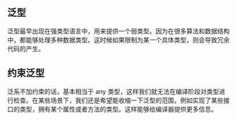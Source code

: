 ## 泛型

泛型最早出现在强类型语言中，用来提供一个弱类型。因为在很多算法和数据结构中，都能够处理多种数据类型。这时候如果限制为某一个具体类型，则会导致冗余代码的产生。

## 约束泛型

泛系不加约束的话，基本相当于 any 类型，这样我们就无法在编译阶段对类型进行检查。在某些场景下，我们还是希望能收缩一下泛型的范围，例如实现了某些接口的类型，拥有某个属性或者方法的类型。这样能够给编译器提供更多信息。

##
